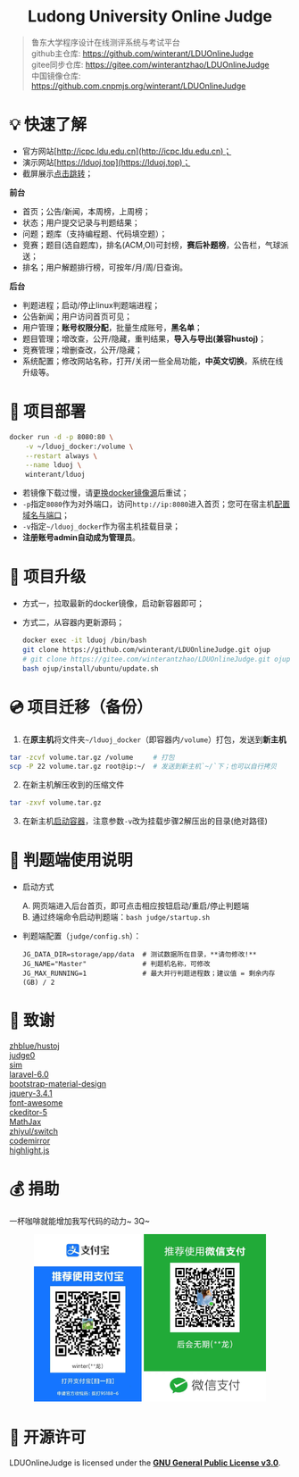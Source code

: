 <h1 align="center">Ludong University Online Judge</h1>

> 鲁东大学程序设计在线测评系统与考试平台  
github主仓库: <https://github.com/winterant/LDUOnlineJudge>  
gitee同步仓库: <https://gitee.com/winterantzhao/LDUOnlineJudge>  
中国镜像仓库: <https://github.com.cnpmjs.org/winterant/LDUOnlineJudge>  

# 💡 快速了解

+ 官方网站[http://icpc.ldu.edu.cn](http://icpc.ldu.edu.cn)；
+ 演示网站[https://lduoj.top](https://lduoj.top)；
+ 截屏展示[点击跳转](https://blog.csdn.net/winter2121/article/details/105294224)；

**前台**

+ 首页；公告/新闻，本周榜，上周榜；
+ 状态；用户提交记录与判题结果；
+ 问题；题库（支持编程题、代码填空题）；
+ 竞赛；题目(选自题库)，排名(ACM,OI)可封榜，**赛后补题榜**，公告栏，气球派送；
+ 排名；用户解题排行榜，可按年/月/周/日查询。

**后台**

+ 判题进程；启动/停止linux判题端进程；
+ 公告新闻；用户访问首页可见；
+ 用户管理；**账号权限分配**，批量生成账号，**黑名单**；
+ 题目管理；增改查，公开/隐藏，重判结果，**导入与导出(兼容hustoj)**；
+ 竞赛管理；增删查改，公开/隐藏；
+ 系统配置；修改网站名称，打开/关闭一些全局功能，**中英文切换**，系统在线升级等。

# 🔨 项目部署

```bash
docker run -d -p 8080:80 \
    -v ~/lduoj_docker:/volume \
    --restart always \
    --name lduoj \
    winterant/lduoj
```

+ 若镜像下载过慢，请[更换docker镜像源](https://blog.csdn.net/winter2121/article/details/107399812)后重试；
+ `-p`指定`8080`作为对外端口，访问`http://ip:8080`进入首页；您可在宿主机[配置域名与端口](https://blog.csdn.net/winter2121/article/details/107783085)；
+ `-v`指定`~/lduoj_docker`作为宿主机挂载目录；
+ **注册账号admin自动成为管理员**。

# 🔄 项目升级

+ 方式一，拉取最新的docker镜像，启动新容器即可；

+ 方式二，从容器内更新源码；

  ```bash
  docker exec -it lduoj /bin/bash
  git clone https://github.com/winterant/LDUOnlineJudge.git ojup
  # git clone https://gitee.com/winterantzhao/LDUOnlineJudge.git ojup
  bash ojup/install/ubuntu/update.sh
  ```

# 💿 项目迁移（备份）

1. 在**原主机**将文件夹`~/lduoj_docker`（即容器内`/volume`）打包，发送到**新主机**
  ```bash
  tar -zcvf volume.tar.gz /volume     # 打包
  scp -P 22 volume.tar.gz root@ip:~/  # 发送到新主机`~/`下；也可以自行拷贝
  ```

2. 在新主机解压收到的压缩文件
  ```bash
  tar -zxvf volume.tar.gz
  ```

3. 在新主机[启动容器](#项目部署)，注意参数`-v`改为挂载步骤2解压出的目录(绝对路径)

# 📝 判题端使用说明

+ 启动方式

  A. 网页端进入后台首页，即可点击相应按钮启动/重启/停止判题端  
  B. 通过终端命令启动判题端：`bash judge/startup.sh`

+ 判题端配置（`judge/config.sh`）：
  ```shell
  JG_DATA_DIR=storage/app/data  # 测试数据所在目录，**请勿修改!**
  JG_NAME="Master"              # 判题机名称，可修改
  JG_MAX_RUNNING=1              # 最大并行判题进程数；建议值 = 剩余内存(GB) / 2
  ```

# 💝 致谢

[zhblue/hustoj](https://github.com/zhblue/hustoj)  
[judge0](https://judge0.com/)  
[sim](https://dickgrune.com/Programs/similarity_tester/)  
[laravel-6.0](https://laravel.com/)  
[bootstrap-material-design](https://fezvrasta.github.io/bootstrap-material-design/)  
[jquery-3.4.1](https://jquery.com/)  
[font-awesome](http://www.fontawesome.com.cn/)  
[ckeditor-5](https://ckeditor.com/ckeditor-5/)  
[MathJax](https://www.mathjax.org/)  
[zhiyul/switch](https://github.com/notiflix/Notiflix)  
[codemirror](https://codemirror.net/)  
[highlight.js](https://highlightjs.org/)  

# 💰 捐助

一杯咖啡就能增加我写代码的动力~ 3Q~
<div align="center">
  <img src="install/images/alipay.jpg" height=300>
  <img src="install/images/wechatpay.jpg" height=300>
</div>

# 📜 开源许可

LDUOnlineJudge is licensed under the
**[GNU General Public License v3.0](https://github.com/winterant/LDUOnlineJudge/blob/master/LICENSE)**.
